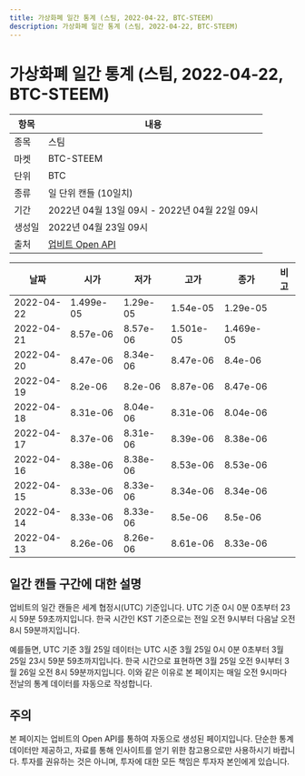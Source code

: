 ```yaml
---
title: 가상화폐 일간 통계 (스팀, 2022-04-22, BTC-STEEM)
description: 가상화폐 일간 통계 (스팀, 2022-04-22, BTC-STEEM)
---
```



가상화폐 일간 통계 (스팀, 2022-04-22, BTC-STEEM)
===

|항목|내용|
|--|--|
|종목|스팀|
|마켓|BTC-STEEM|
|단위|BTC|
|종류|일 단위 캔들 (10일치)|
|기간|2022년 04월 13일 09시 - 2022년 04월 22일 09시|
|생성일|2022년 04월 23일 09시|
|출처|[업비트 Open API](https://docs.upbit.com)|


|날짜|시가|저가|고가|종가|비고|
|--|--|--|--|--|--|
|2022-04-22|1.499e-05|1.29e-05|1.54e-05|1.29e-05|    |
|2022-04-21|8.57e-06|8.57e-06|1.501e-05|1.469e-05|    |
|2022-04-20|8.47e-06|8.34e-06|8.47e-06|8.4e-06|    |
|2022-04-19|8.2e-06|8.2e-06|8.87e-06|8.47e-06|    |
|2022-04-18|8.31e-06|8.04e-06|8.31e-06|8.04e-06|    |
|2022-04-17|8.37e-06|8.31e-06|8.39e-06|8.38e-06|    |
|2022-04-16|8.38e-06|8.38e-06|8.53e-06|8.53e-06|    |
|2022-04-15|8.33e-06|8.33e-06|8.34e-06|8.34e-06|    |
|2022-04-14|8.33e-06|8.33e-06|8.5e-06|8.5e-06|    |
|2022-04-13|8.26e-06|8.26e-06|8.61e-06|8.33e-06|    |


일간 캔들 구간에 대한 설명
---


업비트의 일간 캔들은 세계 협정시(UTC) 기준입니다. 
UTC 기준 0시 0분 0초부터 23시 59분 59초까지입니다. 
한국 시간인 KST 기준으로는 전일 오전 9시부터 다음날 오전 8시 59분까지입니다. 


예를들면, UTC 기준 3월 25일 데이터는 UTC 시준 3월 25일 0시 0분 0초부터 3월 25일 23시 59분 59초까지입니다. 
한국 시간으로 표현하면 3월 25일 오전 9시부터 3월 26일 오전 8시 59분까지입니다. 
이와 같은 이유로 본 페이지는 매일 오전 9시마다 전날의 통계 데이터를 자동으로 작성합니다. 


주의
---


본 페이지는 업비트의 Open API를 통하여 자동으로 생성된 페이지입니다. 
단순한 통계 데이터만 제공하고, 자료를 통해 인사이트를 얻기 위한 참고용으로만 사용하시기 바랍니다. 
투자를 권유하는 것은 아니며, 투자에 대한 모든 책임은 투자자 본인에게 있습니다. 
